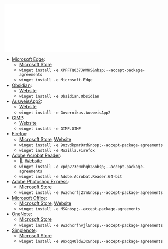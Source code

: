 
![List Office apps](scripts/List%20Office%20apps.md)

<ul class="dataview list-view-ul"><li><span><a aria-label-position="top" aria-label="apps/Microsoft Edge.md" data-href="apps/Microsoft Edge.md" href="apps/Microsoft Edge.md" class="internal-link" target="_blank" rel="noopener">Microsoft Edge</a></span>: <ul class="dataview dataview-ul dataview-result-list-ul"><li class="dataview-result-list-li"><span><a aria-label-position="top" aria-label="https://microsoft.com/store/apps/XPFFTQ037JWMHS" rel="noopener" class="external-link" href="https://microsoft.com/store/apps/XPFFTQ037JWMHS" target="_blank">Microsoft Store</a></span></li><li class="dataview-result-list-li"><span><code>winget install -e XPFFTQ037JWMHS&amp;nbsp;--accept-package-agreements</code></span></li><li class="dataview-result-list-li"><span><code>winget install -e Microsoft.Edge</code></span></li></ul></li><li><span><a aria-label-position="top" aria-label="apps/Obsidian.md" data-href="apps/Obsidian.md" href="apps/Obsidian.md" class="internal-link" target="_blank" rel="noopener">Obsidian</a></span>: <ul class="dataview dataview-ul dataview-result-list-ul"><li class="dataview-result-list-li"><span><a aria-label-position="top" aria-label="https://obsidian.md/" rel="noopener" class="external-link" href="https://obsidian.md/" target="_blank">Website</a></span></li><li class="dataview-result-list-li"><span><code>winget install -e Obsidian.Obsidian</code></span></li></ul></li><li><span><a aria-label-position="top" aria-label="apps/AusweisApp2.md" data-href="apps/AusweisApp2.md" href="apps/AusweisApp2.md" class="internal-link" target="_blank" rel="noopener">AusweisApp2</a></span>: <ul class="dataview dataview-ul dataview-result-list-ul"><li class="dataview-result-list-li"><span><a aria-label-position="top" aria-label="https://www.ausweisapp.bund.de/download" rel="noopener" class="external-link" href="https://www.ausweisapp.bund.de/download" target="_blank">Website</a></span></li><li class="dataview-result-list-li"><span><code>winget install -e Governikus.AusweisApp2</code></span></li></ul></li><li><span><a aria-label-position="top" aria-label="apps/GIMP.md" data-href="apps/GIMP.md" href="apps/GIMP.md" class="internal-link" target="_blank" rel="noopener">GIMP</a></span>: <ul class="dataview dataview-ul dataview-result-list-ul"><li class="dataview-result-list-li"><span><a aria-label-position="top" aria-label="https://www.gimp.org/downloads/" rel="noopener" class="external-link" href="https://www.gimp.org/downloads/" target="_blank">Website</a></span></li><li class="dataview-result-list-li"><span><code>winget install -e GIMP.GIMP</code></span></li></ul></li><li><span><a aria-label-position="top" aria-label="apps/Firefox.md" data-href="apps/Firefox.md" href="apps/Firefox.md" class="internal-link" target="_blank" rel="noopener">Firefox</a></span>: <ul class="dataview dataview-ul dataview-result-list-ul"><li class="dataview-result-list-li"><span><a aria-label-position="top" aria-label="https://microsoft.com/store/apps/9nzvdkpmr9rd" rel="noopener" class="external-link" href="https://microsoft.com/store/apps/9nzvdkpmr9rd" target="_blank">Microsoft Store</a>, <a aria-label-position="top" aria-label="https://www.mozilla.org/en-US/firefox/download/thanks/" rel="noopener" class="external-link" href="https://www.mozilla.org/en-US/firefox/download/thanks/" target="_blank">Website</a></span></li><li class="dataview-result-list-li"><span><code>winget install -e 9nzvdkpmr9rd&amp;nbsp;--accept-package-agreements</code></span></li><li class="dataview-result-list-li"><span><code>winget install -e Mozilla.Firefox</code></span></li></ul></li><li><span><a aria-label-position="top" aria-label="apps/Adobe Acrobat Reader.md" data-href="apps/Adobe Acrobat Reader.md" href="apps/Adobe Acrobat Reader.md" class="internal-link" target="_blank" rel="noopener">Adobe Acrobat Reader</a></span>: <ul class="dataview dataview-ul dataview-result-list-ul"><li class="dataview-result-list-li"><span>🔗, <a aria-label-position="top" aria-label="https://get.adobe.com/reader/" rel="noopener" class="external-link" href="https://get.adobe.com/reader/" target="_blank">Website</a></span></li><li class="dataview-result-list-li"><span><code>winget install -e xpdp273c0xhqh2&amp;nbsp;--accept-package-agreements</code></span></li><li class="dataview-result-list-li"><span><code>winget install -e Adobe.Acrobat.Reader.64-bit</code></span></li></ul></li><li><span><a aria-label-position="top" aria-label="apps/Adobe Photoshop Express.md" data-href="apps/Adobe Photoshop Express.md" href="apps/Adobe Photoshop Express.md" class="internal-link" target="_blank" rel="noopener">Adobe Photoshop Express</a></span>: <ul class="dataview dataview-ul dataview-result-list-ul"><li class="dataview-result-list-li"><span><a aria-label-position="top" aria-label="https://microsoft.com/store/apps/9wzdncrfj27n" rel="noopener" class="external-link" href="https://microsoft.com/store/apps/9wzdncrfj27n" target="_blank">Microsoft Store</a></span></li><li class="dataview-result-list-li"><span><code>winget install -e 9wzdncrfj27n&amp;nbsp;--accept-package-agreements</code></span></li></ul></li><li><span><a aria-label-position="top" aria-label="apps/Microsoft Office.md" data-href="apps/Microsoft Office.md" href="apps/Microsoft Office.md" class="internal-link" target="_blank" rel="noopener">Microsoft Office</a></span>: <ul class="dataview dataview-ul dataview-result-list-ul"><li class="dataview-result-list-li"><span><a aria-label-position="top" aria-label="https://microsoft.com/store/apps/MS" rel="noopener" class="external-link" href="https://microsoft.com/store/apps/MS" target="_blank">Microsoft Store</a>, <a aria-label-position="top" aria-label="https://account.microsoft.com/services/office/install" rel="noopener" class="external-link" href="https://account.microsoft.com/services/office/install" target="_blank">Website</a></span></li><li class="dataview-result-list-li"><span><code>winget install -e MS&amp;nbsp;--accept-package-agreements</code></span></li></ul></li><li><span><a aria-label-position="top" aria-label="apps/OneNote.md" data-href="apps/OneNote.md" href="apps/OneNote.md" class="internal-link" target="_blank" rel="noopener">OneNote</a></span>: <ul class="dataview dataview-ul dataview-result-list-ul"><li class="dataview-result-list-li"><span><a aria-label-position="top" aria-label="https://microsoft.com/store/apps/9wzdncrfhvjl" rel="noopener" class="external-link" href="https://microsoft.com/store/apps/9wzdncrfhvjl" target="_blank">Microsoft Store</a></span></li><li class="dataview-result-list-li"><span><code>winget install -e 9wzdncrfhvjl&amp;nbsp;--accept-package-agreements</code></span></li></ul></li><li><span><a aria-label-position="top" aria-label="apps/Simplenote.md" data-href="apps/Simplenote.md" href="apps/Simplenote.md" class="internal-link" target="_blank" rel="noopener">Simplenote</a></span>: <ul class="dataview dataview-ul dataview-result-list-ul"><li class="dataview-result-list-li"><span><a aria-label-position="top" aria-label="https://microsoft.com/store/apps/9nxqq40ldw3x" rel="noopener" class="external-link" href="https://microsoft.com/store/apps/9nxqq40ldw3x" target="_blank">Microsoft Store</a></span></li><li class="dataview-result-list-li"><span><code>winget install -e 9nxqq40ldw3x&amp;nbsp;--accept-package-agreements</code></span></li></ul></li></ul>
